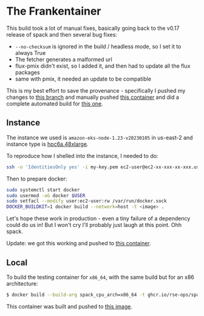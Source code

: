 # The Frankentainer

This build took a lot of manual fixes, basically going back
to the v0.17 release of spack and then several bug fixes:

- `--no-checksum` is ignored in the build / headless mode, so I set it to always True
- The fetcher generates a malformed url
- flux-pmix didn't exist, so I added it, and then had to update all the flux packages
- same with pmix, it needed an update to be compatible

This is my best effort to save the provenance - specifically I pushed my changes
to [this branch](https://github.com/flux-framework/spack/tree/manual-fixes-lammps-efa-jan-2023)
and manually pushed [this container](https://github.com/rse-ops/spack-flux-container/pkgs/container/spack-ubuntu-libfabric/66223339?tag=lammps-zen3) and did a complete automated build for [this one](https://github.com/rse-ops/spack-flux-container/pkgs/container/spack-ubuntu-libfabric/66232607?tag=lammps-zen3-final).

## Instance

The instance we used is `amazon-eks-node-1.23-v20230105` in us-east-2 and instance type is [hpc6a.48xlarge](https://aws.amazon.com/ec2/instance-types/).

To reproduce how I shelled into the instance, I needed to do:

```bash
ssh -o 'IdentitiesOnly yes' -i my-key.pem ec2-user@ec2-xx-xxx-xx-xxx.us-east-2.compute.amazonaws.com
```

Then to prepare docker:

```bash
sudo systemctl start docker
sudo usermod -aG docker $USER
sudo setfacl --modify user:ec2-user:rw /var/run/docker.sock
DOCKER_BUILDKIT=1 docker build --network=host -t <image> .
```

Let's hope these work in production - even a tiny failure of a dependency could
do us in! But I won't cry I'll probably just laugh at this point. Ohh spack.  

Update: we got this working and pushed to [this container](https://github.com/rse-ops/spack-flux-container/pkgs/container/spack-ubuntu-libfabric/69571307?tag=lammps-zen3-working-02-09-2023).

## Local

To build the testing container for `x86_64`, with the same build but for an x86 architecture:

```bash
$ docker build --build-arg spack_cpu_arch=x86_64 -t ghcr.io/rse-ops/spack-ubuntu-libfabric:lammps-x86-64-02-09-2023 .
```

This container was built and pushed to [this image](https://github.com/rse-ops/spack-flux-container/pkgs/container/spack-ubuntu-libfabric/69596129?tag=lammps-x86-64-02-09-2023).
